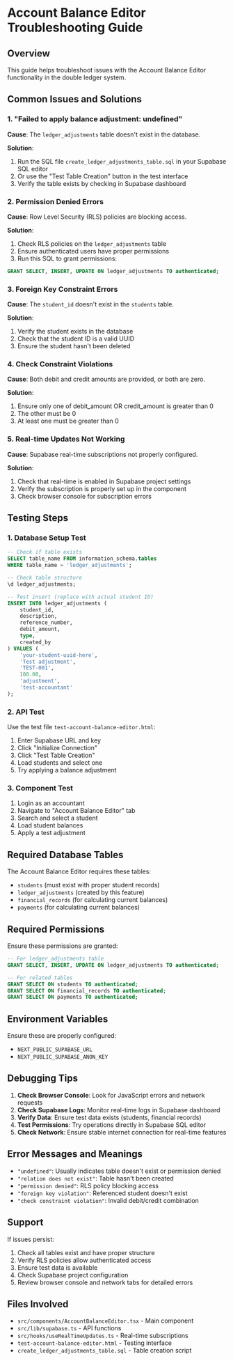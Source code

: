 # Account Balance Editor Troubleshooting Guide

## Overview
This guide helps troubleshoot issues with the Account Balance Editor functionality in the double ledger system.

## Common Issues and Solutions

### 1. "Failed to apply balance adjustment: undefined"

**Cause**: The `ledger_adjustments` table doesn't exist in the database.

**Solution**:
1. Run the SQL file `create_ledger_adjustments_table.sql` in your Supabase SQL editor
2. Or use the "Test Table Creation" button in the test interface
3. Verify the table exists by checking in Supabase dashboard

### 2. Permission Denied Errors

**Cause**: Row Level Security (RLS) policies are blocking access.

**Solution**:
1. Check RLS policies on the `ledger_adjustments` table
2. Ensure authenticated users have proper permissions
3. Run this SQL to grant permissions:
```sql
GRANT SELECT, INSERT, UPDATE ON ledger_adjustments TO authenticated;
```

### 3. Foreign Key Constraint Errors

**Cause**: The `student_id` doesn't exist in the `students` table.

**Solution**:
1. Verify the student exists in the database
2. Check that the student ID is a valid UUID
3. Ensure the student hasn't been deleted

### 4. Check Constraint Violations

**Cause**: Both debit and credit amounts are provided, or both are zero.

**Solution**:
1. Ensure only one of debit_amount OR credit_amount is greater than 0
2. The other must be 0
3. At least one must be greater than 0

### 5. Real-time Updates Not Working

**Cause**: Supabase real-time subscriptions not properly configured.

**Solution**:
1. Check that real-time is enabled in Supabase project settings
2. Verify the subscription is properly set up in the component
3. Check browser console for subscription errors

## Testing Steps

### 1. Database Setup Test
```sql
-- Check if table exists
SELECT table_name FROM information_schema.tables 
WHERE table_name = 'ledger_adjustments';

-- Check table structure
\d ledger_adjustments;

-- Test insert (replace with actual student ID)
INSERT INTO ledger_adjustments (
    student_id,
    description,
    reference_number,
    debit_amount,
    type,
    created_by
) VALUES (
    'your-student-uuid-here',
    'Test adjustment',
    'TEST-001',
    100.00,
    'adjustment',
    'test-accountant'
);
```

### 2. API Test
Use the test file `test-account-balance-editor.html`:
1. Enter Supabase URL and key
2. Click "Initialize Connection"
3. Click "Test Table Creation"
4. Load students and select one
5. Try applying a balance adjustment

### 3. Component Test
1. Login as an accountant
2. Navigate to "Account Balance Editor" tab
3. Search and select a student
4. Load student balances
5. Apply a test adjustment

## Required Database Tables

The Account Balance Editor requires these tables:
- `students` (must exist with proper student records)
- `ledger_adjustments` (created by this feature)
- `financial_records` (for calculating current balances)
- `payments` (for calculating current balances)

## Required Permissions

Ensure these permissions are granted:
```sql
-- For ledger_adjustments table
GRANT SELECT, INSERT, UPDATE ON ledger_adjustments TO authenticated;

-- For related tables
GRANT SELECT ON students TO authenticated;
GRANT SELECT ON financial_records TO authenticated;
GRANT SELECT ON payments TO authenticated;
```

## Environment Variables

Ensure these are properly configured:
- `NEXT_PUBLIC_SUPABASE_URL`
- `NEXT_PUBLIC_SUPABASE_ANON_KEY`

## Debugging Tips

1. **Check Browser Console**: Look for JavaScript errors and network requests
2. **Check Supabase Logs**: Monitor real-time logs in Supabase dashboard
3. **Verify Data**: Ensure test data exists (students, financial records)
4. **Test Permissions**: Try operations directly in Supabase SQL editor
5. **Check Network**: Ensure stable internet connection for real-time features

## Error Messages and Meanings

- `"undefined"`: Usually indicates table doesn't exist or permission denied
- `"relation does not exist"`: Table hasn't been created
- `"permission denied"`: RLS policy blocking access
- `"foreign key violation"`: Referenced student doesn't exist
- `"check constraint violation"`: Invalid debit/credit combination

## Support

If issues persist:
1. Check all tables exist and have proper structure
2. Verify RLS policies allow authenticated access
3. Ensure test data is available
4. Check Supabase project configuration
5. Review browser console and network tabs for detailed errors

## Files Involved

- `src/components/AccountBalanceEditor.tsx` - Main component
- `src/lib/supabase.ts` - API functions
- `src/hooks/useRealTimeUpdates.ts` - Real-time subscriptions
- `test-account-balance-editor.html` - Testing interface
- `create_ledger_adjustments_table.sql` - Table creation script
